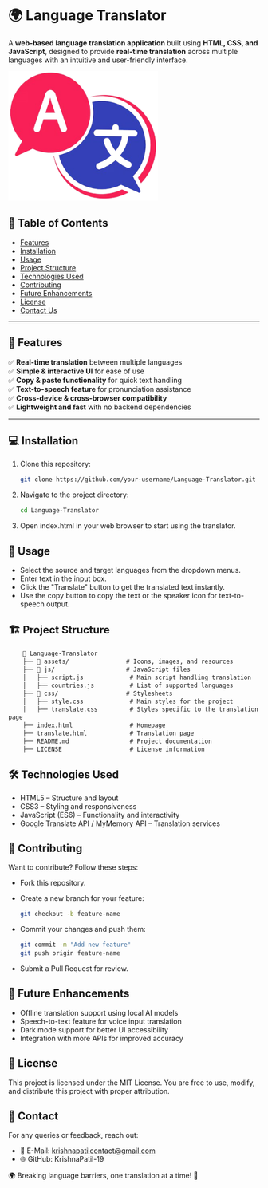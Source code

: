 # 🌍 Language Translator  
A **web-based language translation application** built using **HTML, CSS, and JavaScript**, designed to provide **real-time translation** across multiple languages with an intuitive and user-friendly interface.  

<img src="assets/LangTrans_favicon.png" alt="Language Translator logo" width="300" height="260">

## 📌 Table of Contents  

- [Features](#features)
- [Installation](#installation)  
- [Usage](#usage)  
- [Project Structure](#project-structure)  
- [Technologies Used](#technologies-used)  
- [Contributing](#contributing)  
- [Future Enhancements](#future-enhancements)  
- [License](#license)  
- [Contact Us](#contact)

---

## 🚀 Features  
✅ **Real-time translation** between multiple languages  
✅ **Simple & interactive UI** for ease of use  
✅ **Copy & paste functionality** for quick text handling  
✅ **Text-to-speech feature** for pronunciation assistance  
✅ **Cross-device & cross-browser compatibility**  
✅ **Lightweight and fast** with no backend dependencies  

---

## 💻 Installation  
1. Clone this repository:  
   ```bash
   git clone https://github.com/your-username/Language-Translator.git
   ```

2. Navigate to the project directory:
    ```bash
    cd Language-Translator
    ```

3. Open index.html in your web browser to start using the translator.

## 📖 Usage
- Select the source and target languages from the dropdown menus.
- Enter text in the input box.
- Click the "Translate" button to get the translated text instantly.
- Use the copy button to copy the text or the speaker icon for text-to-speech output.

## 🏗️ Project Structure
```plaintext
    📂 Language-Translator  
    ├── 📂 assets/                # Icons, images, and resources  
    ├── 📂 js/                    # JavaScript files  
    │   ├── script.js             # Main script handling translation  
    │   ├── countries.js          # List of supported languages  
    ├── 📂 css/                   # Stylesheets  
    │   ├── style.css             # Main styles for the project  
    │   ├── translate.css         # Styles specific to the translation page  
    ├── index.html                # Homepage  
    ├── translate.html            # Translation page  
    ├── README.md                 # Project documentation  
    ├── LICENSE                   # License information  
```

## 🛠️ Technologies Used
- HTML5 – Structure and layout
- CSS3 – Styling and responsiveness
- JavaScript (ES6) – Functionality and interactivity
- Google Translate API / MyMemory API – Translation services

## 🤝 Contributing
Want to contribute? Follow these steps:
- Fork this repository.
- Create a new branch for your feature:
    ```bash
    git checkout -b feature-name
    ```

- Commit your changes and push them:
    ```bash
    git commit -m "Add new feature"
    git push origin feature-name
    ```
- Submit a Pull Request for review.

## 🔮 Future Enhancements
- Offline translation support using local AI models
- Speech-to-text feature for voice input translation
- Dark mode support for better UI accessibility
- Integration with more APIs for improved accuracy

## 📜 License

This project is licensed under the MIT License. You are free to use, modify, and distribute this project with proper attribution.

## 📧 Contact
For any queries or feedback, reach out:
- 📩 E-Mail: krishnapatilcontact@gmail.com
- 🌐 GitHub: KrishnaPatil-19

🌍 Breaking language barriers, one translation at a time! 🚀